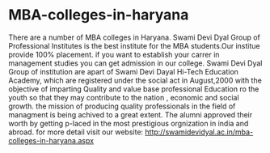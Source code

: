# MBA-colleges-in-haryana
There are a number of MBA colleges in Haryana. Swami Devi Dyal Group of Professional Institutes is the best institute for the MBA students.Our institue provide 100% placement. if you want to establish your carrer in management studies you can get admission in our college. Swami Devi Dyal Group of institution are apart of Swami Devi Dayal Hi-Tech Education Academy, which are registered under the social act in August,2000 with the objective of imparting Quality and value base professional Education ro the youth so that they may contribute to the nation , economic and social growth. the mission of producing quality professionals in the field of managment is being achived to a great extent. The alumni approved their worth by getting p-laced in the most prestigious orgnization in india and abroad. for more detail visit our website: http://swamidevidyal.ac.in/mba-colleges-in-haryana.aspx
